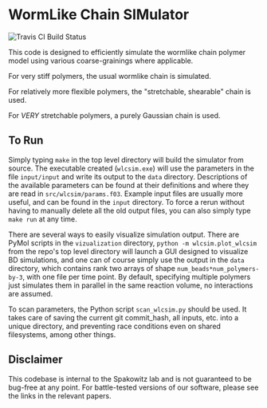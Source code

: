 # WormLike Chain SIMulator

![Travis CI Build Status](https://travis-ci.org/brunobeltran/BasicWLC.svg?branch=master)

This code is designed to efficiently simulate the wormlike chain polymer model
using various coarse-grainings where applicable.

For very stiff polymers, the usual wormlike chain is simulated.

For relatively more flexible polymers, the "stretchable, shearable" chain is
used.

For *VERY* stretchable polymers, a purely Gaussian chain is used.

## To Run

Simply typing ``make`` in the top level directory will build the simulator
from source. The executable created (``wlcsim.exe``) will use the parameters in
the file ``input/input`` and write its output to the ``data`` directory.
Descriptions of the available parameters can be found at their definitions and
where they are read in ``src/wlcsim/params.f03``. Example input files are
usually more useful, and can be found in the ``input`` directory.
To force a rerun without having to manually delete all the old output files, you
can also simply type ``make run`` at any time.

There are several ways to easily visualize simulation output. There are PyMol
scripts in the ``vizualization`` directory, ``python -m wlcsim.plot_wlcsim``
from the repo's top level directory will launch a GUI designed to visualize BD
simulations, and one can of course simply use the output in the ``data``
directory, which contains rank two arrays of shape
``num_beads*num_polymers-by-3``, with one file per time point. By default,
specifying multiple polymers just simulates them in parallel in the same
reaction volume, no interactions are assumed.

To scan parameters, the Python script ``scan_wlcsim.py`` should be used. It takes
care of saving the current git commit\_hash, all inputs, etc. into a unique
directory, and preventing race conditions even on shared filesystems, among
other things.

## Disclaimer

This codebase is internal to the Spakowitz lab and is not guaranteed to be
bug-free at any point. For battle-tested versions of our software, please see
the links in the relevant papers.
